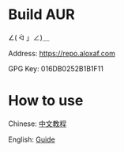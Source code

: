 # Build AUR

∠( ᐛ 」∠)＿

Address: https://repo.aloxaf.com

GPG Key: 016DB0252B1B1F11

# How to use

Chinese: [中文教程](http://www.aloxaf.com/2020/06/build_aur_with_github_actions/)

English: [Guide](./aur-build.md)
